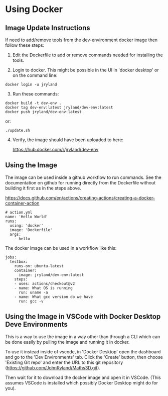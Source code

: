 
# Using Docker


## Image Update Instructions

If need to add/remove tools from the dev-environment docker image then follow these steps:

1) Edit the Dockerfile to add or remove commands needed for installing the tools.

2) Login to docker. This might be possible in the UI in 'docker desktop' or on the command line:

```
docker login -u jryland
```

3) Run these commands:

```
docker build -t dev-env .
docker tag dev-env:latest jryland/dev-env:latest
docker push jryland/dev-env:latest
```

  or:

```
./update.sh
```

4) Verify, the image should have been uploaded to here:

     https://hub.docker.com/r/jryland/dev-env


## Using the Image

The image can be used inside a github workflow to run commands. See the documentation on
github for running directly from the Dockerfile without building it first as in the steps
above.

https://docs.github.com/en/actions/creating-actions/creating-a-docker-container-action

```
# action.yml
name: 'Hello World'
runs:
  using: 'docker'
  image: 'Dockerfile'
  args:
    - hello
```

The docker image can be used in a workflow like this:

```
jobs:
  testbox:
    runs-on: ubuntu-latest
    container:
      image: jryland/dev-env:latest
    steps:  
    - uses: actions/checkout@v2
    - name: What OS is running
      run: uname -a
    - name: What gcc version do we have
      run: gcc -v
```


## Using the Image in VSCode with Docker Desktop Deve Environments

This is a way to use the image in a way other than through a CLI which can be done easily
by pulling the image and running it in docker.

To use it instead inside of vscode, in 'Docker Desktop' open the dashboard and go to the
'Dev Environments' tab. Click the 'Create' button, then choose 'Existing Git repo' and enter
the URL to this git repository (https://github.com/JohnRyland/Maths3D.git).

Then wait for it to download the docker image and open it in VSCode. (This assumes VSCode is
installed which possibly Docker Desktop might do for you).



